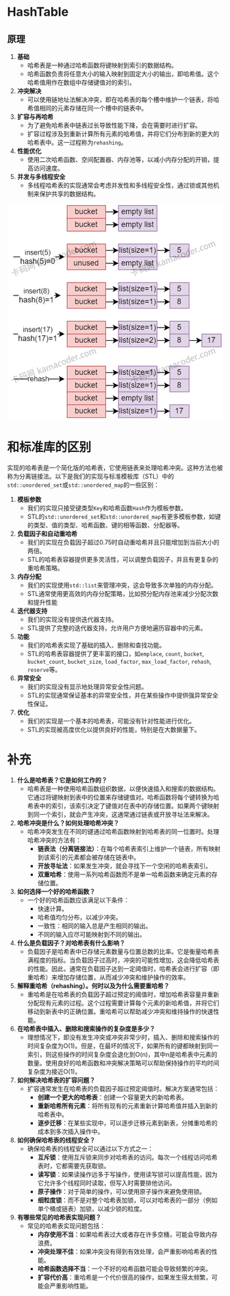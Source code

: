# HashTable

## 原理

1. **基础**
   - 哈希表是一种通过哈希函数将键映射到索引的数据结构。
   - 哈希函数负责将任意大小的输入映射到固定大小的输出，即哈希值。这个哈希值用作在数组中存储键值对的索引。
2. **冲突解决**
   - 可以使用链地址法解决冲突，即在哈希表的每个槽中维护一个链表，将哈希值相同的元素存储在同一个槽中的链表中。
3. **扩容与再哈希**
   - 为了避免哈希表中链表过长导致性能下降，会在需要时进行扩容。
   - 扩容过程涉及到重新计算所有元素的哈希值，并将它们分布到新的更大的哈希表中。这一过程称为`rehashing`。
4. **性能优化**
   - 使用二次哈希函数、空间配置器、内存池等，以减小内存分配的开销，提高访问速度。
5. **并发与多线程安全**
   - 多线程哈希表的实现通常会考虑并发性和多线程安全性，通过锁或其他机制来保护共享的数据结构。

![img](assets/202404031653073.png)



# 和标准库的区别

实现的哈希表是一个简化版的哈希表，它使用链表来处理哈希冲突。这种方法也被称为分离链接法。以下是我们的实现与标准模板库（STL）中的`std::unordered_set`或`std::unordered_map`的一些区别：

1. **模板参数**
   - 我们的实现只接受键类型`Key`和哈希函数`Hash`作为模板参数。
   - STL的`std::unordered_set`和`std::unordered_map`有更多模板参数，如键的类型、值的类型、哈希函数、键的相等函数、分配器等。
2. **负载因子和自动重哈希**
   - 我们的实现在负载因子超过0.75时自动重哈希并且只能增加到当前大小的两倍。
   - STL的哈希表容器提供更多灵活性，可以调整负载因子，并且有更复杂的重哈希策略。
3. **内存分配**
   - 我们的实现使用`std::list`来管理冲突，这会导致多次单独的内存分配。
   - STL通常使用更高效的内存分配策略，比如预分配内存池来减少分配次数和提升性能
4. **迭代器支持**
   - 我们的实现没有提供迭代器支持。
   - STL提供了完整的迭代器支持，允许用户方便地遍历容器中的元素。
5. **功能**
   - 我们的哈希表实现了基础的插入、删除和查找功能。
   - STL的哈希表容器提供了更丰富的接口，如`emplace`, `count`, `bucket`, `bucket_count`, `bucket_size`, `load_factor`, `max_load_factor`, `rehash`, `reserve`等。
6. **异常安全**
   - 我们的实现没有显示地处理异常安全性问题。
   - STL的实现通常保证基本的异常安全性，并在某些操作中提供强异常安全性保证。
7. **优化**
   - 我们的实现是一个基本的哈希表，可能没有针对性能进行优化。
   - STL的实现被高度优化以提供良好的性能，特别是在大数据量下。



# 补充

1. **什么是哈希表？它是如何工作的？**
   - 哈希表是一种使用哈希函数组织数据，以便快速插入和搜索的数据结构。它通过将键映射到表中的位置来存储键值对。哈希函数将每个键转换为哈希表中的索引，该索引决定了键值对在表中的存储位置。如果两个键映射到同一个索引，就会产生冲突，这通常通过链表或开放寻址法来解决。
2. **哈希冲突是什么？如何处理哈希冲突？**
   - 哈希冲突发生在不同的键通过哈希函数映射到哈希表的同一位置时。处理哈希冲突的方法有：
     - **链表法（分离链接法）**：在每个哈希表索引上维护一个链表，所有映射到该索引的元素都会被存储在链表中。
     - **开放寻址法**：如果发生冲突，就会寻找下一个空闲的哈希表索引。
     - **双重哈希**：使用一系列哈希函数而不是单一哈希函数来确定元素的存储位置。
3. **如何选择一个好的哈希函数？**
   - 一个好的哈希函数应该满足以下条件：
     - 快速计算。
     - 哈希值均匀分布，以减少冲突。
     - 一致性：相同的输入总是产生相同的输出。
     - 不同的输入应尽可能映射到不同的输出。
4. **什么是负载因子？对哈希表有什么影响？**
   - 负载因子是哈希表中已存储元素数量与位置总数的比率。它是衡量哈希表满程度的指标。当负载因子过高时，冲突的可能性增加，这会降低哈希表的性能。因此，通常在负载因子达到一定阈值时，哈希表会进行扩容（即重哈希）来增加存储位置，从而减少冲突和维护操作的效率。
5. **解释重哈希（rehashing）。何时以及为什么需要重哈希？**
   - 重哈希是在哈希表的负载因子超过预定的阈值时，增加哈希表容量并重新分配现有元素的过程。这个过程需要计算每个元素的新哈希值，并将它们移动到新表中的正确位置。重哈希可以帮助减少冲突和维持操作的快速性能。
6. **在哈希表中插入、删除和搜索操作的复杂度是多少？**
   - 理想情况下，即没有发生冲突或冲突非常少时，插入、删除和搜索操作的时间复杂度为O(1)。但是，在最坏的情况下，如果所有的键都映射到同一索引，则这些操作的时间复杂度会退化到O(n)，其中n是哈希表中元素的数量。使用良好的哈希函数和冲突解决策略可以帮助保持操作的平均时间复杂度为接近O(1)。
7. **如何解决哈希表的扩容问题？**
   - 扩容通常发生在哈希表的负载因子超过预定阈值时。解决方案通常包括：
     - **创建一个更大的哈希表**：创建一个容量更大的新哈希表。
     - **重新哈希所有元素**：将所有现有的元素重新计算哈希值并插入到新的哈希表中。
     - **逐步迁移**：在某些实现中，可以逐步迁移元素到新表，分摊重哈希的成本到多次插入操作中。
8. **如何确保哈希表的线程安全？**
   - 确保哈希表的线程安全可以通过以下方式之一：
     - **互斥锁**：使用互斥锁来同步对哈希表的访问。每次一个线程访问哈希表时，它都需要先获取锁。
     - **读写锁**：如果读操作远多于写操作，使用读写锁可以提高性能，因为它允许多个线程同时读取，但写入时需要排他访问。
     - **原子操作**：对于简单的操作，可以使用原子操作来避免使用锁。
     - **细粒度锁**：而不是对整个哈希表加锁，可以对哈希表的一部分（例如单个桶或链表）加锁，以减少锁的粒度。
9. **有哪些常见的哈希表实现问题？**
   - 常见的哈希表实现问题包括：
     - **内存使用不当**：如果哈希表过大或者存在许多空桶，可能会导致内存浪费。
     - **冲突处理不佳**：如果冲突没有得到有效处理，会严重影响哈希表的性能。
     - **哈希函数选择不当**：一个不好的哈希函数可能会导致频繁的冲突。
     - **扩容代价高**：重哈希是一个代价很高的操作，如果发生得太频繁，可能会严重影响性能。